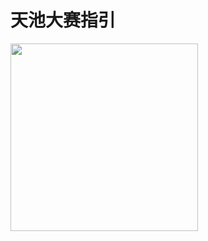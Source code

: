 # 天池大赛指引


<img src="https://cdn.nlark.com/yuque/0/2020/png/2556223/1605033894968-73f08826-fefd-4ee3-a542-cb61dfba407c.png#align=left&display=inline&height=352&margin=%5Bobject%20Object%5D&name=image.png&originHeight=1178&originWidth=1016&size=312154&status=done&style=none&width=304" width="300"/>
